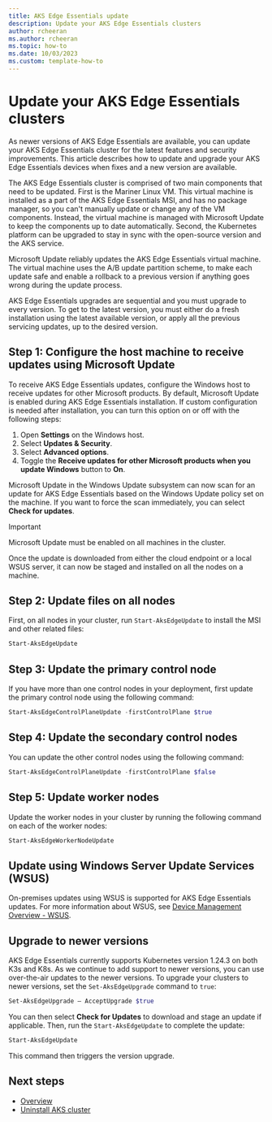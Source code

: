 ```yaml
---
title: AKS Edge Essentials update
description: Update your AKS Edge Essentials clusters
author: rcheeran
ms.author: rcheeran
ms.topic: how-to
ms.date: 10/03/2023
ms.custom: template-how-to
---
```


# Update your AKS Edge Essentials clusters

As newer versions of AKS Edge Essentials are available, you can update your AKS Edge Essentials cluster for the latest features and security improvements. This article describes how to update and upgrade your AKS Edge Essentials devices when fixes and a new version are available.

The AKS Edge Essentials cluster is comprised of two main components that need to be updated. First is the Mariner Linux VM. This virtual machine is installed as a part of the AKS Edge Essentials MSI, and has no package manager, so you can't manually update or change any of the VM components. Instead, the virtual machine is managed with Microsoft Update to keep the components up to date automatically. Second, the Kubernetes platform can be upgraded to stay in sync with the open-source version and the AKS service.  

Microsoft Update reliably updates the AKS Edge Essentials virtual machine. The virtual machine uses the A/B update partition scheme, to make each update safe and enable a rollback to a previous version if anything goes wrong during the update process.

AKS Edge Essentials upgrades are sequential and you must upgrade to every version. To get to the latest version, you must either do a fresh installation using the latest available version, or apply all the previous servicing updates, up to the desired version.

## Step 1: Configure the host machine to receive updates using Microsoft Update

To receive AKS Edge Essentials updates, configure the Windows host to receive updates for other Microsoft products. By default, Microsoft Update is enabled during AKS Edge Essentials installation. If custom configuration is needed after installation, you can turn this option on or off with the following steps:

1. Open **Settings** on the Windows host.
1. Select **Updates & Security**.
1. Select **Advanced options**.
1. Toggle the **Receive updates for other Microsoft products when you update Windows** button to **On**.

Microsoft Update in the Windows Update subsystem can now scan for an update for AKS Edge Essentials based on the Windows Update policy set on the machine. If you want to force the scan immediately, you can select **Check for updates**.

> [!IMPORTANT]
> Microsoft Update must be enabled on all machines in the cluster.

Once the update is downloaded from either the cloud endpoint or a local WSUS server, it can now be staged and installed on all the nodes on a machine.

## Step 2: Update files on all nodes

First, on all nodes in your cluster, run `Start-AksEdgeUpdate` to install the MSI and other related files:

```powershell
Start-AksEdgeUpdate
```

## Step 3: Update the primary control node

If you have more than one control nodes in your deployment, first update the primary control node using the following command:

```powershell
Start-AksEdgeControlPlaneUpdate -firstControlPlane $true
```

## Step 4: Update the secondary control nodes

You can update the other control nodes using the following command:

```powershell
Start-AksEdgeControlPlaneUpdate -firstControlPlane $false
```

## Step 5: Update worker nodes

Update the worker nodes in your cluster by running the following command on each of the worker nodes:

```powershell
Start-AksEdgeWorkerNodeUpdate 
```

## Update using Windows Server Update Services (WSUS)

On-premises updates using WSUS is supported for AKS Edge Essentials updates. For more information about WSUS, see [Device Management Overview - WSUS](/windows/iot/iot-enterprise/device-management/device-management-overview#windows-server-update-services-wsus).

## Upgrade to newer versions

AKS Edge Essentials currently supports Kubernetes version 1.24.3 on both K3s and K8s. As we continue to add support to newer versions, you can use over-the-air updates to the newer versions. To upgrade your clusters to newer versions, set the `Set-AksEdgeUpgrade` command to `true`:

```powershell
Set-AksEdgeUpgrade – AcceptUpgrade $true
```

You can then select **Check for Updates** to download and stage an update if applicable. Then, run the `Start-AksEdgeUpdate` to complete the update:

```powershell
Start-AksEdgeUpdate
```

This command then triggers the version upgrade.

## Next steps

* [Overview](aks-edge-overview.md)
* [Uninstall AKS cluster](aks-edge-howto-uninstall.md)
